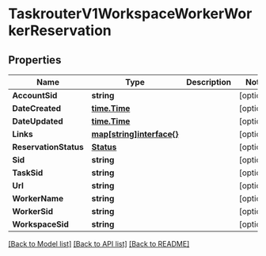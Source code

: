 # TaskrouterV1WorkspaceWorkerWorkerReservation

## Properties

Name | Type | Description | Notes
------------ | ------------- | ------------- | -------------
**AccountSid** | **string** |  | [optional] 
**DateCreated** | [**time.Time**](time.Time.md) |  | [optional] 
**DateUpdated** | [**time.Time**](time.Time.md) |  | [optional] 
**Links** | [**map[string]interface{}**](.md) |  | [optional] 
**ReservationStatus** | [**Status**](status.md) |  | [optional] 
**Sid** | **string** |  | [optional] 
**TaskSid** | **string** |  | [optional] 
**Url** | **string** |  | [optional] 
**WorkerName** | **string** |  | [optional] 
**WorkerSid** | **string** |  | [optional] 
**WorkspaceSid** | **string** |  | [optional] 

[[Back to Model list]](../README.md#documentation-for-models) [[Back to API list]](../README.md#documentation-for-api-endpoints) [[Back to README]](../README.md)


